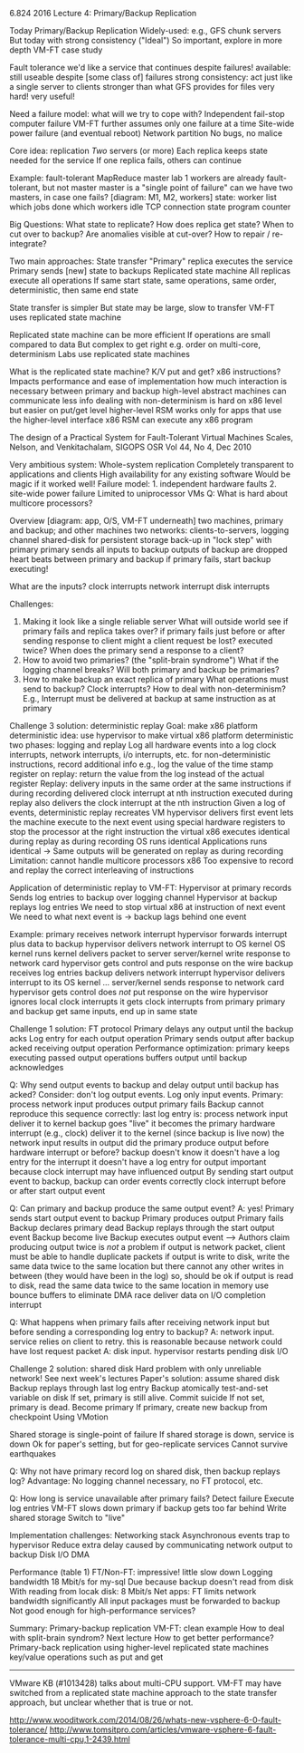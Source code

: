 6.824 2016 Lecture 4: Primary/Backup Replication

Today
  Primary/Backup Replication
    Widely-used: e.g., GFS chunk servers
    But today with strong consistency ("Ideal")
    So important, explore in more depth
  VM-FT case study

Fault tolerance
  we'd like a service that continues despite failures!
  available: still useable despite [some class of] failures
  strong consistency: act just like a single server to clients
    stronger than what GFS provides for files
  very hard!
  very useful!

Need a failure model: what will we try to cope with?
  Independent fail-stop computer failure
   VM-FT further assumes only one failure at a time
  Site-wide power failure (and eventual reboot)
  Network partition
  No bugs, no malice

Core idea: replication
  *Two* servers (or more)
  Each replica keeps state needed for the service
  If one replica fails, others can continue

Example: fault-tolerant MapReduce master
  lab 1 workers are already fault-tolerant, but not master
    master is a "single point of failure"
  can we have two masters, in case one fails?
  [diagram: M1, M2, workers]
  state:
    worker list
    which jobs done
    which workers idle
    TCP connection state
    program counter

Big Questions:
  What state to replicate?
  How does replica get state?
  When to cut over to backup?
  Are anomalies visible at cut-over?
  How to repair / re-integrate?

Two main approaches:
  State transfer
    "Primary" replica executes the service
    Primary sends [new] state to backups
  Replicated state machine
    All replicas execute all operations
    If same start state,
      same operations,
      same order,
      deterministic,
      then same end state

State transfer is simpler
  But state may be large, slow to transfer
  VM-FT uses replicated state machine

Replicated state machine can be more efficient
  If operations are small compared to data
  But complex to get right
    e.g. order on multi-core, determinism
  Labs use replicated state machines

What is the replicated state machine?
  K/V put and get?
  x86 instructions?
  Impacts performance and ease of implementation
    how much interaction is necessary between primary and backup
      high-level abstract machines can communicate less info
    dealing with non-determinism is hard on x86 level but easier on put/get level
  higher-level RSM works only for apps that use the higher-level interface
    x86 RSM can execute any x86 program

The design of a Practical System for Fault-Tolerant Virtual Machines
Scales, Nelson, and Venkitachalam, SIGOPS OSR Vol 44, No 4, Dec 2010

Very ambitious system:
  Whole-system replication
  Completely transparent to applications and clients
  High availability for any existing software
  Would be magic if it worked well!
  Failure model:
    1. independent hardware faults
    2. site-wide power failure
  Limited to uniprocessor VMs
    Q: What is hard about multicore processors?

Overview
  [diagram: app, O/S, VM-FT underneath]
  two machines, primary and backup; and other machines
  two networks: clients-to-servers, logging channel
  shared-disk for persistent storage
  back-up in "lock step" with primary
    primary sends all inputs to backup
    outputs of backup are dropped
  heart beats between primary and backup
    if primary fails, start backup executing!

What are the inputs?
  clock interrupts
  network interrupt
  disk interrupts

Challenges:
  1. Making it look  like a single reliable server
    What will outside world see if primary fails and replica takes over?
      if primary fails just before or after sending response to client
      might a client request be lost? executed twice?
    When does the primary send a response to a client?
  2. How to avoid two primaries?  (the "split-brain syndrome")
    What if the logging channel breaks?
    Will both primary and backup be primaries?
  3. How to make backup an exact replica of primary
    What operations must send to backup?
      Clock interrupts?
    How to deal with non-determinism?
      E.g., Interrupt must be delivered at backup at same instruction as at primary

Challenge 3 solution: deterministic replay
  Goal: make x86 platform deterministic
    idea: use hypervisor to make virtual x86 platform deterministic
    two phases: logging and replay
  Log all hardware events into a log
    clock interrupts, network interrupts, i/o interrupts, etc.
    for non-deterministic instructions, record additional info
      e.g., log the value of the time stamp register
      on replay: return the value from the log instead of the actual register
  Replay: delivery inputs in the same order at the same instructions
    if during recording delivered clock interrupt at nth instruction executed
    during replay also delivers the clock interrupt at the nth instruction
  Given a log of events, deterministic replay recreates VM
    hypervisor delivers first event
    lets the machine execute to the next event
      using special hardware registers to stop the processor at the right instruction
    the virtual x86 executes identical during replay as during recording
      OS runs identical
      Applications runs identical
      -> Same outputs will be generated on replay as during recording
  Limitation: cannot handle multicore processors x86
    Too expensive to record and replay the correct interleaving of instructions

Application of deterministic replay to VM-FT:
  Hypervisor at primary records
    Sends log entries to backup over logging channel
  Hypervisor at backup replays log entries
    We need to stop virtual x86 at instruction of next event
    We need to what next event is
    -> backup lags behind one event

Example:
  primary receives network interrupt
    hypervisor forwards interrupt plus data to backup
    hypervisor delivers network interrupt to OS kernel
    OS kernel runs
    kernel delivers packet to server
    server/kernel write response to network card
    hypervisor gets control and puts response on the wire
  backup receives log entries
    backup delivers network interrupt
    hypervisor delivers interrupt to its OS kernel
    ...
    server/kernel sends response to network card
    hypervisor gets control
      does *not* put response on the wire
    hypervisor ignores local clock interrupts
      it gets clock interrupts from primary
  primary and backup get same inputs, end up in same state

Challenge 1 solution: FT protocol
  Primary delays any output until the backup acks
    Log entry for each output operation
    Primary sends output after backup acked receiving output operation
  Performance optimization:
    primary keeps executing passed output operations
    buffers output until backup acknowledges

Q: Why send output events to backup and delay output until backup has acked?
  Consider: don't log output events. Log only input events.
  Primary:
    process network input
    produces output
    primary fails
  Backup cannot reproduce this sequence correctly:
    last log entry is: process network input
      deliver it to kernel
    backup goes "live"
      it becomes the primary
    hardware interrupt (e.g., clock)
      deliver it to the kernel  (since backup is live now)
    the network input results in output
      did the primary produce output before hardware interrupt or before?
      backup doesn't know
        it doesn't have a log entry for the interrupt
	it doesn't have a log entry for output
      important because clock interrupt may have influenced output
  By sending start output event to backup, backup can order events correctly
    clock interrupt before or after start output event

Q: Can primary and backup produce the same output event?
  A: yes!
  Primary sends start output event to backup
  Primary produces output
  Primary fails
  Backup declares primary dead
  Backup replays through the start output event
  Backup become live
  Backup executes output event
  --> Authors claim producing output twice is *not* a problem
    if output is network packet, client must be able to handle duplicate packets
    if output is write to disk, write the same data twice to the same location
      but there cannot any other writes in between (they would have been in the log)
      so, should be ok
    if output is read to disk, read the same data twice to the same location in memory
      use bounce buffers to eliminate DMA race
      deliver data on I/O completion interrupt

Q: What happens when primary fails after receiving network input but before
sending a corresponding log entry to backup?
  A: network input. service relies on client to retry.
    this is reasonable because network could have lost request packet
  A: disk input. hypervisor restarts pending disk I/O

Challenge 2 solution: shared disk
  Hard problem with only unreliable network!
    See next week's lectures
  Paper's solution: assume shared disk
    Backup replays through last log entry
    Backup atomically test-and-set variable on disk
      If set, primary is still alive. Commit suicide
      If not set, primary is dead. Become primary
      If primary, create new backup from checkpoint
        Using VMotion

Shared storage is single-point of failure
    If shared storage is down, service is down
  Ok for paper's setting, but for geo-replicate services
    Cannot survive earthquakes

Q: Why not have primary record log on shared disk, then backup replays log?
  Advantage: No logging channel necessary, no FT protocol, etc.

Q: How long is service unavailable after primary fails?
  Detect failure
  Execute log entries
    VM-FT slows down primary if backup gets too far behind
  Write shared storage
  Switch to "live"

Implementation challenges:
  Networking stack
    Asynchronous events trap to hypervisor
    Reduce extra delay caused by communicating network output to backup
  Disk I/O
    DMA

Performance (table 1)
  FT/Non-FT: impressive!
    little slow down
  Logging bandwidth
    18 Mbit/s for my-sql
      Due because backup doesn't read from disk
      With reading from locak disk: 8 Mbit/s
  Net apps: FT limits network bandwidth significantly
    All input packages must be forwarded to backup
  Not good enough for high-performance services?

Summary:
  Primary-backup replication
    VM-FT: clean example
  How to deal with split-brain syndrom?
    Next lecture
  How to get better performance?
    Primary-back replication using higher-level replicated state machines
      key/value operations such as put and get


----

VMware KB (#1013428) talks about multi-CPU support.  VM-FT may have switched
from a replicated state machine approach to the state transfer approach, but
unclear whether that is true or not.

http://www.wooditwork.com/2014/08/26/whats-new-vsphere-6-0-fault-tolerance/
http://www.tomsitpro.com/articles/vmware-vsphere-6-fault-tolerance-multi-cpu,1-2439.html
